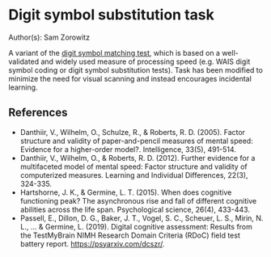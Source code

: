 # Digit symbol substitution task

Author(s): Sam Zorowitz

A variant of the [digit symbol matching test](https://www.testmybrain.org/tests/DigSymbCoding/DSC.html), which is based on a well-validated and widely used measure of processing speed (e.g. WAIS digit symbol coding or digit symbol substitution tests). Task has been modified to minimize the need for visual scanning and instead encourages incidental learning.

## References
- Danthiir, V., Wilhelm, O., Schulze, R., & Roberts, R. D. (2005). Factor structure and validity of paper-and-pencil measures of mental speed: Evidence for a higher-order model?. Intelligence, 33(5), 491-514.
- Danthiir, V., Wilhelm, O., & Roberts, R. D. (2012). Further evidence for a multifaceted model of mental speed: Factor structure and validity of computerized measures. Learning and Individual Differences, 22(3), 324-335.
- Hartshorne, J. K., & Germine, L. T. (2015). When does cognitive functioning peak? The asynchronous rise and fall of different cognitive abilities across the life span. Psychological science, 26(4), 433-443.
- Passell, E., Dillon, D. G., Baker, J. T., Vogel, S. C., Scheuer, L. S., Mirin, N. L., ... & Germine, L. (2019). Digital cognitive assessment: Results from the TestMyBrain NIMH Research Domain Criteria (RDoC) field test battery report. https://psyarxiv.com/dcszr/.
